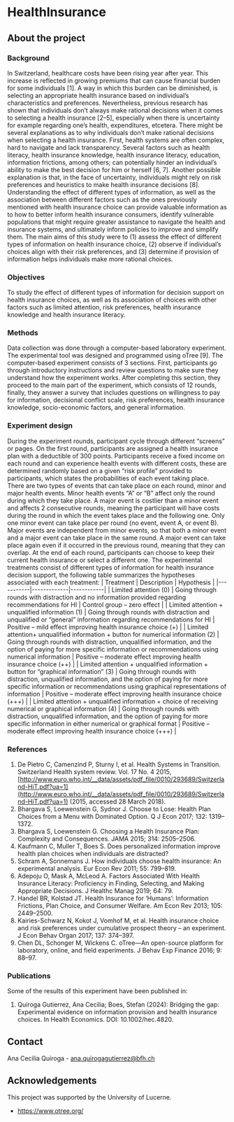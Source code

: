 # HealthInsurance

## About the project
### Background
In Switzerland, healthcare costs have been rising year after year. This increase is reflected in growing premiums that can cause financial burden for some individuals [1]. A way in which this burden can be diminished, is selecting an appropriate health insurance based on individual’s characteristics and preferences.
Nevertheless, previous research has shown that individuals don’t always make rational decisions when it comes to selecting a health insurance [2–5], especially when there is uncertainty for example regarding one’s health, expenditures, etcetera. 
There might be several explanations as to why individuals don’t make rational decisions when selecting a health insurance. First, health systems are often complex, hard to navigate and lack transparency. Several factors such as health literacy, health insurance knowledge, health insurance literacy, education, information frictions, among others; can potentially hinder an individual’s ability to make the best decision for him or herself [6, 7]. Another possible explanation is that, in the face of uncertainty, individuals might rely on risk preferences and heuristics to make health insurance decisions [8]. 
Understanding the effect of different types of information, as well as the association between different factors such as the ones previously mentioned with health insurance choice can provide valuable information as to how to better inform health insurance consumers, identify vulnerable populations that might require greater assistance to navigate the health and insurance systems, and ultimately inform policies to improve and simplify them. 
The main aims of this study were to (1) assess the effect of different types of information on health insurance choice, (2) observe if individual’s choices align with their risk preferences, and (3) determine if provision of information helps individuals make more rational choices. 

### Objectives
To study the effect of different types of information for decision support on health insurance choices, as well as its association of choices with other factors such as limited attention, risk preferences, health insurance knowledge and health insurance literacy.

### Methods
Data collection was done through a computer-based laboratory experiment. The experimental tool was designed and programmed using oTree [9]. The computer-based experiment consists of 3 sections. First, participants go through introductory instructions and review questions to make sure they understand how the experiment works. After completing this section, they proceed to the main part of the experiment, which consists of 12 rounds, finally, they answer a survey that includes questions on willingness to pay for information, decisional conflict scale, risk preferences, health insurance knowledge, socio-economic factors, and general information.

### Experiment design
During the experiment rounds, participant cycle through different “screens” or pages. On the first round, participants are assigned a health insurance plan with a deductible of 300 points. Participants receive a fixed income on each round and can experience health events with different costs, these are determined randomly based on a given “risk profile” provided to participants, which states the probabilities of each event taking place. 
There are two types of events that can take place on each round, minor and major health events. Minor health events “A” or “B” affect only the round during which they take place. A major event is costlier than a minor event and affects 2 consecutive rounds, meaning the participant will have costs during the round in which the event takes place and the following one. Only one minor event can take place per round (no event, event A, or event B). Major events are independent from minor events, so that both a minor event and a major event can take place in the same round. A major event can take place again even if it occurred in the previous round, meaning that they can overlap. 
At the end of each round, participants can choose to keep their current health insurance or select a different one. 
The experimental treatments consist of different types of information for health insurance decision support, the following table summarizes the hypotheses associated with each treatment:
| Treatment | Description | Hypothesis |
|-----------|-------------|------------|
| Limited attention (0) | Going through rounds with distraction and no information provided regarding recommendations for HI | Control group – zero effect |
| Limited attention + unqualified information (1) | Going through rounds with distraction and unqualified or “general” information regarding recommendations for HI | Positive – mild effect improving health insurance choice (+) |
| Limited attention+ unqualified information + button for numerical information (2) | Going through rounds with distraction, unqualified information, and the option of paying for more specific information or recommendations using numerical information | Positive – moderate effect improving health insurance choice (++) |
| Limited attention + unqualified information + button for “graphical information” (3) | Going through rounds with distraction, unqualified information, and the option of paying for more specific information or recommendations using graphical representations of information | Positive – moderate effect improving health insurance choice (+++) |
| Limited attention + unqualified information + choice of receiving numerical or graphical information (4) | Going through rounds with distraction, unqualified information, and the option of paying for more specific information in either numerical or graphical format | Positive – moderate effect improving health insurance choice (+++) |

### References 
1. De Pietro C, Camenzind P, Sturny I, et al. Health Systems in Transition. Switzerland Health system review. Vol. 17 No. 4 2015, [http://www.euro.who.int/__data/assets/pdf_file/0010/293689/Switzerland-HiT.pdf?ua=1](http://www.euro.who.int/__data/assets/pdf_file/0010/293689/Switzerland-HiT.pdf?ua=1) (2015, accessed 28 March 2018).
2. Bhargava S, Loewenstein G, Sydnor J. Choose to Lose: Health Plan Choices from a Menu with Dominated Option. Q J Econ 2017; 132: 1319–1372.
3. Bhargava S, Loewenstein G. Choosing a Health Insurance Plan: Complexity and Consequences. JAMA 2015; 314: 2505–2506.
4. Kaufmann C, Muller T, Boes S. Does personalized information improve health plan choices when individuals are distracted?
5. Schram A, Sonnemans J. How individuals choose health insurance: An experimental analysis. Eur Econ Rev 2011; 55: 799–819.
6. Adepoju O, Mask A, McLeod A. Factors Associated With Health Insurance Literacy: Proficiency in Finding, Selecting, and Making Appropriate Decisions. J Healthc Manag 2019; 64: 79.
7. Handel BR, Kolstad JT. Health Insurance for ‘Humans’: Information Frictions, Plan Choice, and Consumer Welfare. Am Econ Rev 2013; 105: 2449–2500.
8. Kairies-Schwarz N, Kokot J, Vomhof M, et al. Health insurance choice and risk preferences under cumulative prospect theory – an experiment. J Econ Behav Organ 2017; 137: 374–397.
9. Chen DL, Schonger M, Wickens C. oTree—An open-source platform for laboratory, online, and field experiments. J Behav Exp Finance 2016; 9: 88–97.

### Publications
Some of the results of this experiment have been published in:

1. Quiroga Gutierrez, Ana Cecilia; Boes, Stefan (2024): Bridging the gap: Experimental evidence on information provision and health insurance choices. In Health Economics. DOI: 10.1002/hec.4820.

## Contact
Ana Cecilia Quiroga - ana.quirogagutierrez@bfh.ch

## Acknowledgements
This project was supported by the University of Lucerne. 
- https://www.otree.org/



